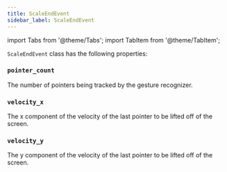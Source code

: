 ```yaml
---
title: ScaleEndEvent
sidebar_label: ScaleEndEvent
---
```

import Tabs from '@theme/Tabs';
import TabItem from '@theme/TabItem';

`ScaleEndEvent` class has the following properties:

### `pointer_count`

The number of pointers being tracked by the gesture recognizer.

### `velocity_x`

The x component of the velocity of the last pointer to be lifted off of the screen.

### `velocity_y`

The y component of the velocity of the last pointer to be lifted off of the screen.
